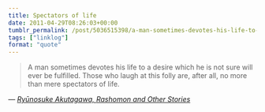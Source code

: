 ```yaml
---
title: Spectators of life
date: 2011-04-29T08:26:03+00:00
tumblr_permalink: /post/5036515398/a-man-sometimes-devotes-his-life-to-a-desire-which
tags: ["linklog"]
format: "quote"
---
```


> A man sometimes devotes his life to a desire which he is not sure will ever be fulfilled. Those who laugh at this folly are, after all, no more than mere spectators of life.

— <cite>[Ryūnosuke Akutagawa, _Rashomon and Other Stories_](https://www.goodreads.com/book/show/672376.Rashomon_and_Other_Stories)</cite>
